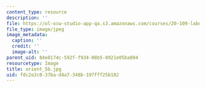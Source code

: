 ```yaml
---
content_type: resource
description: ''
file: https://ol-ocw-studio-app-qa.s3.amazonaws.com/courses/20-109-laboratory-fundamentals-in-biological-engineering-spring-2010/fdc2e2c037bad4a7348b197fff25b182_orient_5b.jpg
file_type: image/jpeg
image_metadata:
  caption: ''
  credit: ''
  image-alt: ''
parent_uid: 84e8174c-592f-f934-08b5-8921e05ba894
resourcetype: Image
title: orient_5b.jpg
uid: fdc2e2c0-37ba-d4a7-348b-197fff25b182
---
```

